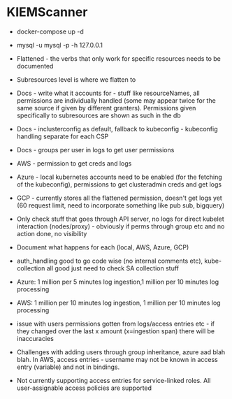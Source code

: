 # KIEMScanner

- docker-compose up -d
- mysql -u mysql -p -h 127.0.0.1



- Flattened - the verbs that only work for specific resources needs to be documented
- Subresources level is where we flatten to
- Docs - write what it accounts for - stuff like resourceNames, all permissions are individually handled (some may appear twice for the same source if given by different granters). Permissions given specifically to subresources are shown as such in the db
- Docs - inclusterconfig as default, fallback to kubeconfig - kubeconfig handling separate for each CSP
- Docs - groups per user in logs to get user permissions

- AWS - permission to get creds and logs
- Azure - local kubernetes accounts need to be enabled (for the fetching of the kubeconfig), permissions to get clusteradmin creds and get logs
- GCP - currently stores all the flattened permission, doesn't get logs yet (60 request limit, need to incorporate something like pub sub, bigquery)

- Only check stuff that goes through API server, no logs for direct kubelet interaction (nodes/proxy) - obviously if perms through group etc and no action done, no visibility

- Document what happens for each (local, AWS, Azure, GCP)

- auth_handling good to go code wise (no internal comments etc), kube-collection all good just need to check SA collection stuff

- Azure: 1 million per 5 minutes log ingestion,1 million per 10 minutes log processing
- AWS: 1 million per 10 minutes log ingestion, 1 million per 10 minutes log processing


- issue with users permissions gotten from logs/access entries etc - if they changed over the last x amount (x=ingestion span) there will be inaccuracies

- Challenges with adding users through group inheritance, azure aad blah blah. In AWS, access entries - username may not be known in access entry (variable) and not in bindings.


- Not currently supporting access entries for service-linked roles. All user-assignable access policies are supported

